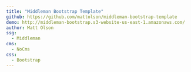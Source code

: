 ```yaml
---
title: "Middleman Bootstrap Template"
github: https://github.com/mattolson/middleman-bootstrap-template
demo: http://middleman-bootstrap.s3-website-us-east-1.amazonaws.com/
author: Matt Olson
ssg:
  - Middleman
cms:
  - NoCms
css:
  - Bootstrap
---
```

